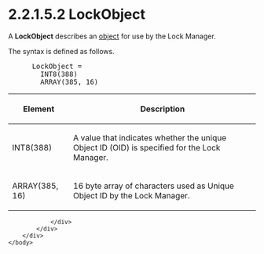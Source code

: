 <html dir="LTR" xmlns:mshelp="http://msdn.microsoft.com/mshelp" xmlns:ddue="http://ddue.schemas.microsoft.com/authoring/2003/5" xmlns:xlink="http://www.w3.org/1999/xlink" xmlns:tool="http://www.microsoft.com/tooltip">
    <head>
        <meta http-equiv="Content-Type" content="text/html; CHARSET=utf-8"></meta>
        <meta name="save" content="history"></meta>
        <title>2.2.1.5.2 LockObject</title>
        <xml>
            <mshelp:toctitle title="2.2.1.5.2 LockObject"></mshelp:toctitle>
            <mshelp:rltitle title="[MS-SSAS8]: LockObject"></mshelp:rltitle>
            <mshelp:keyword index="A" term="fc1472b6-c1d1-4d49-b6f5-2688ff7089d9"></mshelp:keyword>
            <mshelp:attr name="DCSext.ContentType" value="open specification"></mshelp:attr>
            <mshelp:attr name="AssetID" value="fc1472b6-c1d1-4d49-b6f5-2688ff7089d9"></mshelp:attr>
            <mshelp:attr name="TopicType" value="kbRef"></mshelp:attr>
            <mshelp:attr name="DCSext.Title" value="[MS-SSAS8]: LockObject" />
        </xml>
    </head>
    <body>
        <div id="header">
            <h1 class="heading">2.2.1.5.2 LockObject</h1>
        </div>
        <div id="mainSection">
            <div id="mainBody">
                <div id="allHistory" class="saveHistory"></div>
                <div id="sectionSection0" class="section" name="collapseableSection">
                    

<p>A <b>LockObject</b> describes an <a href="c527450b-f5bd-424b-8c98-ba6365288f35.md#gt_8bb43a65-7a8c-4585-a7ed-23044772f8ca">object</a> for use by the Lock
Manager.</p>

<p>The syntax is defined as follows.           </p>

<dl>
<dd>
<div><pre> LockObject =                
   INT8(388)
   ARRAY(385, 16)
</pre></div>
</dd></dl>

<table>
 <thead>
  <tr>
   <th>
   <p>Element</p>
   </th>
   <th>
   <p>Description</p>
   </th>
  </tr>
 </thead>
 <tr>
  <td>
  <p>INT8(388)</p>
  </td>
  <td>
  <p>A value that indicates whether the unique Object ID
  (OID) is specified for the Lock Manager.</p>
  </td>
 </tr>
 <tr>
  <td>
  <p>ARRAY(385, 16)</p>
  </td>
  <td>
  <p>16 byte array of characters used as Unique Object ID
  by the Lock Manager.</p>
  </td>
 </tr>
</table>

<p> </p>


                </div>
            </div>
        </div>
    </body>
</html>